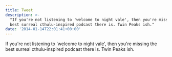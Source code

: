 ```yaml
---
title: Tweet
description: >-
  "If you're not listening to 'welcome to night vale', then you're missing the
  best surreal cthulu-inspired podcast there is. Twin Peaks ish."
date: '2014-01-14T22:01:41+00:00'
---
```

If you're not listening to 'welcome to night vale', then you're missing the best surreal cthulu-inspired podcast there is. Twin Peaks ish.
